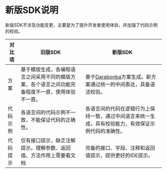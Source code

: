 # 新版SDK说明

新版SDK不涉及功能变更，主要是为了提升开发者使用体验，并加强了代码示例的校验。

|对比项|旧版SDK|新版SDK|
|---|-----|-----|
|方案|基于模版生成，各编程语言之间采用不同的模版方案，各个语言之间功能完备程度不一直，使用体验不一直。|基于[Darabonba](https://github.com/aliyun/darabonba/blob/master/README.md)方案生成。新方案通过统一的中间表达，具备语法校验。|
|代码示例|各语言间的代码示例不一致，不能保证代码的正确性。|各语言间的代码在逻辑行为上保持一致，通过中间语言来统一生成，具有校验能力，有效保证示例代码的准确性。|
|代码提示|仅有接口提示，缺乏注解提示。理解参数、返回值、方法作用上需要看文档|完备的接口、字段、注释和返回值提示，提供更好的IDE提示。|


